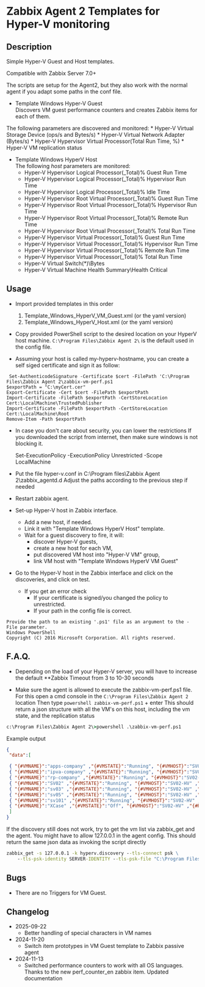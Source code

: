 # Zabbix Agent 2 Templates for Hyper-V monitoring 

## Description
Simple Hyper-V Guest and Host templates.

Compatible with Zabbix Server 7.0+

The scripts are setup for the Agent2, but they also work with the 
normal agent if you adapt some paths in the conf file.

* Template Windows Hyper-V Guest  
Discovers VM guest performance counters and creates Zabbix items for each of them.

The following parameters are discovered and monitored:
	* Hyper-V Virtual Storage Device (ops/s and Bytes/s)
	* Hyper-V Virtual Network Adapter (Bytes/s)
	* Hyper-V Hypervisor Virtual Processor(Total Run Time, %)
    * Hyper-V VM replication status

* Template Windows HyperV Host  
The following _host_ parameters are monitored:
	* Hyper-V Hypervisor Logical Processor(_Total)\% Guest Run Time
	* Hyper-V Hypervisor Logical Processor(_Total)\% Hypervisor Run Time
	* Hyper-V Hypervisor Logical Processor(_Total)\% Idle Time
	* Hyper-V Hypervisor Root Virtual Processor(_Total)\% Guest Run Time
	* Hyper-V Hypervisor Root Virtual Processor(_Total)\% Hypervisor Run Time
	* Hyper-V Hypervisor Root Virtual Processor(_Total)\% Remote Run Time
	* Hyper-V Hypervisor Root Virtual Processor(_Total)\% Total Run Time
	* Hyper-V Hypervisor Virtual Processor(_Total)\% Guest Run Time
	* Hyper-V Hypervisor Virtual Processor(_Total)\% Hypervisor Run Time
	* Hyper-V Hypervisor Virtual Processor(_Total)\% Remote Run Time
	* Hyper-V Hypervisor Virtual Processor(_Total)\% Total Run Time
	* Hyper-V Virtual Switch(*)\Bytes
	* Hyper-V Virtual Machine Health Summary\Health Critical
	
## Usage
* Import provided templates in this order
  1. Template_Windows_HyperV_VM_Guest.xml (or the yaml version)
  2. Template_Windows_HyperV_Host.xml (or the yaml version)

*  Copy provided PowerShell script to the desired location on your HyperV host machine.
   `C:\Program Files\Zabbix Agent 2\` is the default used in the config file.

*  Assuming your host is called my-hyperv-hostname, you can create a self siged certificate and sign it as follow:
```$cert = New-SelfSignedCertificate -DnsName "my-hyperv-hostname" -type codesigning
 Set-AuthenticodeSignature -Certificate $cert -FilePath 'C:\Program Files\Zabbix Agent 2\zabbix-vm-perf.ps1
$exportPath = "C:\myCert.cer"
Export-Certificate -Cert $cert -FilePath $exportPath
Import-Certificate -FilePath $exportPath -CertStoreLocation Cert:\LocalMachine\TrustedPublisher
Import-Certificate -FilePath $exportPath -CertStoreLocation Cert:\LocalMachine\Root
Remove-Item -Path $exportPath
```

*  In case you don't care about security, you can lower the restrictions
   If you downloaded the script from internet, then make sure windows is not blocking it.
   
   Set-ExecutionPolicy -ExecutionPolicy Unrestricted -Scope LocalMachine
   
   
* Put the file hyper-v.conf in C:\Program files\Zabbix Agent 2\zabbix_agentd.d
  Adjust the paths according to the previous step if needed

* Restart zabbix agent.

* Set-up Hyper-V host in Zabbix interface. 
	* Add a new host, if needed.
	* Link it with "Template Windows HyperV Host" template. 
	* Wait for a guest discovery to fire, it will:
		* discover Hyper-V guests, 
		* create a new host for each VM,
		* put discovered VM host into "Hyper-V VM" group,
		* link VM host with "Template Windows HyperV VM Guest"
* Go to the Hyper-V host in the Zabbix interface and click on the discoveries, and click on test.
	* If you get an error check
		* If your certificate is signed/you changed the policy to unrestricted.
		* If your path in the config file is correct.
```The argument 'C:\Program Files\Zabbix Agent 2\zabbix-vm-perf.ps1' to the -File parameter does not exist. 
Provide the path to an existing '.ps1' file as an argument to the -File parameter.
Windows PowerShell 
Copyright (C) 2016 Microsoft Corporation. All rights reserved.
```


## F.A.Q.

- Depending on the load of your Hyper-V server, you will have to increase the default
  **Zabbix Timeout from 3 to 10-30 seconds
  
- Make sure the agent is allowed to execute the zabbix-vm-perf.ps1 file.
  For this open a cmd console in the `C:\Program Files\Zabbix Agent 2` location
  Then type `powershell zabbix-vm-perf.ps1` + enter
  This should return a json structure with all the VM's on this host,
  including the vm state, and the replication status

```cmd
c:\Program Files\Zabbix Agent 2\>powershell .\zabbix-vm-perf.ps1
```
Example output
```json
{
 "data":[

 { "{#VMNAME}":"apps-company" ,"{#VMSTATE}":"Running", "{#VMHOST}":"SV02-HV" ,"{#REPLICATION}":"Suspended" },
 { "{#VMNAME}":"ipva-company" ,"{#VMSTATE}":"Running", "{#VMHOST}":"SV02-HV" ,"{#REPLICATION}":"Suspended" },
 { "{#VMNAME}":"rp-company" ,"{#VMSTATE}":"Running", "{#VMHOST}":"SV02-HV" ,"{#REPLICATION}":"Error" },
 { "{#VMNAME}":"SV02" ,"{#VMSTATE}":"Running", "{#VMHOST}":"SV02-HV" ,"{#REPLICATION}":"Error" },
 { "{#VMNAME}":"sv03" ,"{#VMSTATE}":"Running", "{#VMHOST}":"SV02-HV" ,"{#REPLICATION}":"Disabled" },
 { "{#VMNAME}":"sv05" ,"{#VMSTATE}":"Running", "{#VMHOST}":"SV02-HV" ,"{#REPLICATION}":"Error" },
 { "{#VMNAME}":"sv101" ,"{#VMSTATE}":"Running", "{#VMHOST}":"SV02-HV" ,"{#REPLICATION}":"Error" },
 { "{#VMNAME}":"XCase" ,"{#VMSTATE}":"Off", "{#VMHOST}":"SV02-HV" ,"{#REPLICATION}":"WaitingForStartResynchronize" }
 ]
}
```

If the discovery still does not work, try to get the vm list via zabbix_get and the agent.
You might have to allow 127.0.0.1 in the agent config.
This should return the same json data as invoking the script directly

```cmd
zabbix_get -s 127.0.0.1 -k hyperv.discovery --tls-connect psk \
    --tls-psk-identity SERVER-IDENTITY --tls-psk-file "C:\Program Files\Zabbix Agent 2\psk.key"
```


## Bugs
* There are no Triggers for VM Guest.

## Changelog
- 2025-09-22
  - Better handling of special characters in VM names
- 2024-11-20
  - Switch item prototypes in VM Guest template to Zabbix passive agent
- 2024-11-13
  - Switched performance counters to work with all OS languages.
    Thanks to the new perf_counter_en zabbix item.
	Updated documentation

